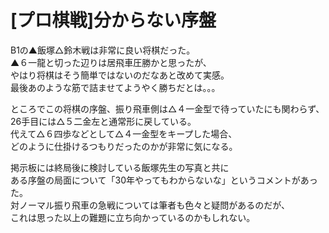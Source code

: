 # [プロ棋戦]分からない序盤  

B1の▲飯塚△鈴木戦は非常に良い将棋だった。  
▲６一龍と切った辺りは居飛車圧勝かと思ったが、  
やはり将棋はそう簡単ではないのだなあと改めて実感。  
最後あのような筋で詰ませてようやく勝ちだとは。。。  

ところでこの将棋の序盤、振り飛車側は△４一金型で待っていたにも関わらず、  
26手目には△５二金左と通常形に戻している。  
代えて△６四歩などとして△４一金型をキープした場合、  
どのように仕掛けるつもりだったのかが非常に気になる。  

掲示板には終局後に検討している飯塚先生の写真と共に  
ある序盤の局面について「30年やってもわからないな」というコメントがあった。  
対ノーマル振り飛車の急戦については筆者も色々と疑問があるのだが、  
これは思った以上の難題に立ち向かっているのかもしれない。  
